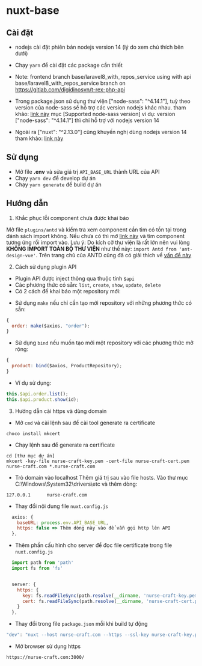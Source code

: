 # nuxt-base

## Cài đặt
- nodejs cài đặt phiên bản nodejs version 14 (lý do xem chú thích bên dưới)

- Chạy `yarn` để cài đặt các package cần thiết
- Note: frontend branch base/laravel8_with_repos_service using with api base/laravel8_with_repos_service branch on https://gitlab.com/digidinosvn/t-rex-php-api

- Trong package.json sử dụng thư viện ["node-sass": "^4.14.1"], tuỳ theo version của node-sass sẽ hỗ trợ các version nodejs khác nhau.
  tham khảo: [link này](https://www.npmjs.com/package/node-sass) mục [Supported node-sass version]
  ví dụ: version ["node-sass": "^4.14.1"] thì chỉ hỗ trợ với nodejs version 14
- Ngoài ra ["nuxt": "^2.13.0"] cũng khuyến nghị dùng nodejs version 14 
  tham khảo: [link này](https://nuxtjs.org/docs/get-started/installation/#prerequisites)

## Sử dụng

- Mở file **.env** và sửa giá trị `API_BASE_URL` thành URL của API
- Chạy `yarn dev` để develop dự án
- Chạy `yarn generate` để build dự án

## Hướng dẫn

1. Khắc phục lỗi component chưa được khai báo

Mở file `plugins/antd` và kiểm tra xem component cần tìm có tồn tại trong dánh sách import không. Nếu chưa có thì mở [link này](https://github.com/vueComponent/ant-design-vue/blob/master/components/index.js) và tìm component tương ứng rồi import vào. Lưu ý: Do kích cỡ thư viện là rất lớn nên vui lòng **KHÔNG IMPORT TOÀN BỘ THƯ VIỆN** như thế này: `import Antd from 'ant-design-vue'`. Trên trang chủ của ANTD cũng đã có giải thích về [vấn đề này](https://antdv.com/docs/vue/getting-started/#Import-on-Demand)

2. Cách sử dụng plugin API

- Plugin API được inject thông qua thuộc tính `$api`
- Các phương thức có sẵn: `list`, `create`, `show`, `update`, `delete`
- Có 2 cách để khai báo một repository mới:

* Sử dụng `make` nếu chỉ cần tạo mới repository với những phương thức có sẵn:

```javascript
{
  order: make($axios, "order");
}
```

- Sử dụng `bind` nếu muốn tạo mới một repository với các phương thức mở rộng:

```javascript
{
  product: bind($axios, ProductRepository);
}
```

- Ví dụ sử dụng:

```javascript
this.$api.order.list();
this.$api.product.show(id);
```

3. Hướng dẫn cài https và dùng domain

- Mở `cmd` và cài lệnh sau để cài tool generate ra certificate

```
choco install mkcert
```

- Chạy lệnh sau để generate ra certificate

```
cd [thư mục dự án]
mkcert -key-file nurse-craft-key.pem -cert-file nurse-craft-cert.pem nurse-craft.com *.nurse-craft.com
```

- Trỏ domain vào localhost
  Thêm giá trị sau vào file hosts. Vào thư mục C:\Windows\System32\drivers\etc và thêm dòng:

```
127.0.0.1      nurse-craft.com
```

- Thay đổi nội dung file `nuxt.config.js`

```javascript
  axios: {
    baseURL: process.env.API_BASE_URL,
    https: false => Thêm dòng này vào để vẫn gọi http lên API
  },
```

- Thêm phần cấu hình cho server để đọc file certificate trong file `nuxt.config.js`

```javascript
  import path from 'path'
  import fs from 'fs'


  server: {
    https: {
      key: fs.readFileSync(path.resolve(__dirname, 'nurse-craft-key.pem')),
      cert: fs.readFileSync(path.resolve(__dirname, 'nurse-craft-cert.pem'))
    }
  },
```

- Thay đổi trong file `package.json` mỗi khi build tự động

```javascript
"dev": "nuxt --host nurse-craft.com --https --ssl-key nurse-craft-key.pem --ssl-cert nurse-craft-cert.pem",
```

- Mở browser sử dụng https

```
https://nurse-craft.com:3000/
``` 
